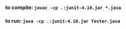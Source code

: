### to compile: `javac -cp .:junit-4.10.jar *.java`
### to run: `java -cp .:junit-4.10.jar Tester.java`
